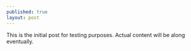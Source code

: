 ```yaml
---
published: true
layout: post
---
```

This is the initial post for testing purposes. Actual content will be along eventually.
